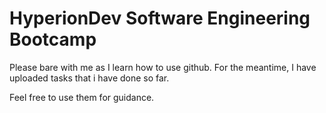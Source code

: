 # HyperionDev Software Engineering Bootcamp

Please bare with me as I learn how to use github. For the meantime, I 
have uploaded tasks that i have done so far. 

Feel free to use them for guidance.
